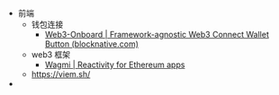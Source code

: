 - 前端
	- 钱包连接
		- [Web3-Onboard | Framework-agnostic Web3 Connect Wallet Button (blocknative.com)](https://onboard.blocknative.com/)
	- web3 框架
		- [Wagmi | Reactivity for Ethereum apps](https://wagmi.sh/)
	- https://viem.sh/
-